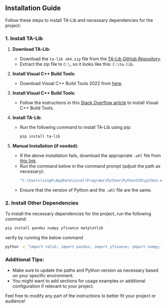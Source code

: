## Installation Guide

Follow these steps to install TA-Lib and necessary dependencies for the project:

### 1. Install TA-Lib

1. **Download TA-Lib**:
   - Download the `ta-lib x64.zip` file from the [TA-Lib GitHub Repository](https://github.com/afnhsn/TA-Lib_x64).
   - Extract the zip file to `C:\`, so it looks like this: `C:\ta-lib`.

2. **Install Visual C++ Build Tools**:
   - Download Visual C++ Build Tools 2022 from [here](https://aka.ms/vs/17/release/vs_buildtools.exe).

3. **Install Visual C++ Build Tools**:
   - Follow the instructions in this [Stack Overflow article](https://stackoverflow.com/a/54136652/10997732) to install Visual C++ Build Tools.

4. **Install TA-Lib**:
   - Run the following command to install TA-Lib using pip:
     ```bash
     pip install ta-lib
     ```

5. **Manual Installation (if needed)**:
   - If the above installation fails, download the appropriate `.whl` file from [this link](https://github.com/cgohlke/talib-build/releases).
   - Run the command below in the command prompt (adjust the path as necessary):
     ```bash
     "C:\Users\singh\AppData\Local\Programs\Python\Python310\python.exe" -m pip install C:\Users\singh\Downloads\TA_Lib-0.4.32-cp310-cp310-win_amd64.whl
     ```
   - Ensure that the version of Python and the `.whl` file are the same.

### 2. Install Other Dependencies

To install the necessary dependencies for the project, run the following command:
```bash
pip install pandas numpy yfinance matplotlib
```
verify by running  the below command
```bash
python -c "import talib; import pandas; import yfinance; import numpy; import matplotlib
```

### Additional Tips:
- Make sure to update the paths and Python version as necessary based on your specific environment.
- You might want to add sections for usage examples or additional configuration if relevant to your project. 

Feel free to modify any part of the instructions to better fit your project or audience!


